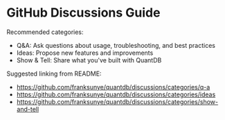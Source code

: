 # GitHub Discussions Guide

Recommended categories:
- Q&A: Ask questions about usage, troubleshooting, and best practices
- Ideas: Propose new features and improvements
- Show & Tell: Share what you've built with QuantDB

Suggested linking from README:
- https://github.com/franksunye/quantdb/discussions/categories/q-a
- https://github.com/franksunye/quantdb/discussions/categories/ideas
- https://github.com/franksunye/quantdb/discussions/categories/show-and-tell

